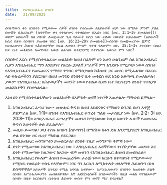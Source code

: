 ```yaml
---
title:  የእግዚአብሔር ሰንበት
date:   21/09/2025
---
```


`ሰባተኛውን ቀን ሰንበትን የሚቃወሙ ሰዎች ሰንበት የተሰጠው ለአይሁዶች ብቻ ነው በማለት ምንም ያህል በውሸት ቢከራከሩም (ሰባተኛው ቀን የተለየውና የተቀደሰው በኤደን ነበር [ዘፍ. 2:1–3ን ይመልከቱ])፤ ወይም አይሁዶች ስለ ሰንበት ለመጀመሪያ ጊዜ የሰሙት በሲና ነው ብለው በውሸት ቢከራከሩም (አይሁዶች ከሲና በፊት ሰንበትን ይጠብቁ ነበር [ዘፀ. 16:22–29ን ይመልከቱ])—ሰንበት ከመጀመሪያው ጀምሮ የዕብራውያን ሕዝብ የሕይወታቸው ክፍል ለመሆኑ ምንም ጥያቄ የለውም። ዘፀ. 35:1–3ን ያንብቡ። በዚህ ቦታ ቤተ መቅደሱን ከመገንባት አውድ ለሕዝቡ በተደጋጋሚ የተነገረው እውነት ምን ነበር?`

ሰንበትና እርሱ የሚያስተላልፈው መልእክት ከዚህ በፊትም ሆነ አሁን ሁልጊዜም ስለ እግዚአብሔር ሲሆን እግዚአብሔር ማን እንደሆነና የእርሱ ኃይለኛ ሥራዎች ምን እንደሆኑ የሚያሳይ ነው። ሰንበት የእግዚአብሔርን የመፍጠርና የማዳን ተግባር በማስታወስ ከሕዝቡ ጋር መኖር በሚፈልገው በእርሱ ላይ ትኩረታችንን ያደርጋል። በዚህ መንገድ ሰንበትና ቤተ መቅደስ ወደ አንድ አቅጣጫ ያመለክታሉ፣ ያውም የእግዚአብሔር በሕይወታችን መገኘት ነው። የብሉይ ኪዳን ቤተ ክርስቲያን ሰንበት የተለያዩ መልእክቶችን ያስተላልፋል።

እነዚህን የሚያስተላልፋቸውን መልእክቶች በአምስት ወሳኝ ነጥቦች አጠቃልሎ ማቅረብ ይቻላል፡-
1. እግዚአብሔር ፈጣሪ ነው፡- መጽሐፍ ቅዱስ በዚህ አስደናቂና የማዕዘን ድንጋይ በሆነ አዋጅ ይጀምራል (ዘፍ. 1:1)። ሰንበት የእግዚአብሔር ፍጥረት ግልጽ መታሰቢያ ነው (ዘፍ. 2:2፣ 3፤ ዘፀ. 20:8– 11)። እግዚአብሔር ፈጣሪያችን መሆኑን ከሚገልጸው ከዚህ እውነት ሌሎች የመጽሐፍ ቅዱስ እውነቶች ሁሉ ይፈልቃሉ።
2. መሲሁ ይመጣል፣ ይህ ተስፋ እባቡን (ሰይጣንን) በማሸነፍ ክፉን ድል እንደሚያደርግ እግዚአብሔር ቃል በገባው ዘር ዙሪያ ማዕከል ያደርጋል።
3. እግዚአብሔር መንግሥቱን ይመሰርታል፣ ሰንበት የዚያ መንግሥት ቅምሻ ነው።
4. ድነት የሚመጣው ከእግዚአብሔር ነው ፣ እግዚአብሔር አዳኛቸውና ተቤዥያቸው መሆኑን እና ድነት የሚመጣው ከጸጋውና ከጸጋው ብቻ መሆኑን የእግዚአብሔር ሕዝብ ይመሰክራሉ።
5. እግዚአብሔር የሁሉም ሕዝብ የመጨረሻው ፈራጅ ነው። እርሱን በቀጣይነት የሚቃወሙና የሚክዱ የወደፊት ተስፋ የላቸውም፣ ነገር ግን እርሱን ለሚከተሉት ዘላለማዊ ሕይወትን በነጻ ይሰጣቸዋል። 
`አይሁዶች እንዲህ የሚል አባባል አላቸው፡- እሥራኤላውያን ሰንበትን ከጠበቁት ይልቅ ሰንበት እሥራኤላውያንን ጠብቆአቸዋል። እኛ አድቬንቲስቶች እንደመሆናችን በዚህ መልክ ባንገልጸውም ሰንበት በቤተ ክርስቲያን ቤተሰብ ሕይወት ውስጥ ምን ወሳኝ ሚና ይኖረዋል?`